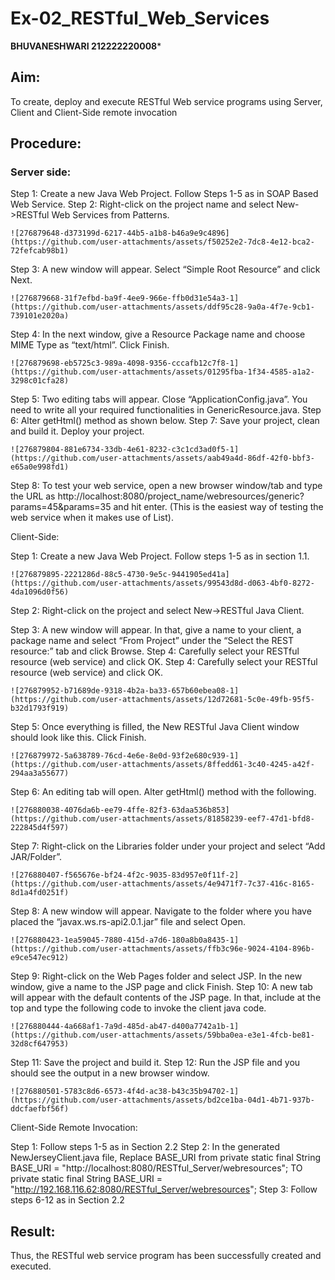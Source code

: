 # Ex-02_RESTful_Web_Services

**BHUVANESHWARI 212222220008***
## Aim:

To create, deploy and execute RESTful Web service programs using Server, Client and Client-Side remote invocation
## Procedure:

### Server side:
Step 1: Create a new Java Web Project. Follow Steps 1-5 as in SOAP Based Web Service.
Step 2: Right-click on the project name and select New->RESTful Web Services from Patterns.
```
![276879648-d373199d-6217-44b5-a1b8-b46a9e9c4896](https://github.com/user-attachments/assets/f50252e2-7dc8-4e12-bca2-72fefcab98b1)
```




Step 3: A new window will appear. Select “Simple Root Resource” and click Next.
```
![276879668-31f7efbd-ba9f-4ee9-966e-ffb0d31e54a3-1](https://github.com/user-attachments/assets/ddf95c28-9a0a-4f7e-9cb1-739101e2020a)

```
 
 


Step 4: In the next window, give a Resource Package name and choose MIME Type as “text/html”. Click Finish.
```
![276879698-eb5725c3-989a-4098-9356-cccafb12c7f8-1](https://github.com/user-attachments/assets/01295fba-1f34-4585-a1a2-3298c01cfa28)

```


Step 5: Two editing tabs will appear. Close “ApplicationConfig.java”. You need to write all your required functionalities in GenericResource.java.
Step 6: Alter getHtml() method as shown below.
Step 7: Save your project, clean and build it. Deploy your project.
```
![276879804-881e6734-33db-4e61-8232-c3c1cd3ad0f5-1](https://github.com/user-attachments/assets/aab49a4d-86df-42f0-bbf3-e65a0e998fd1)

```
 

 


Step 8: To test your web service, open a new browser window/tab and type the URL as http://localhost:8080/project_name/webresources/generic?params=45&params=35 and hit enter. (This is the easiest way of testing the web service when it makes use of List).



Client-Side:


Step 1: Create a new Java Web Project. Follow steps 1-5 as in section 1.1.
```
![276879895-2221286d-88c5-4730-9e5c-9441905ed41a](https://github.com/user-attachments/assets/99543d8d-d063-4bf0-8272-4da1096d0f56)

```



Step 2: Right-click on the project and select New->RESTful Java Client.




Step 3: A new window will appear. In that, give a name to your client, a package name and select “From Project” under the “Select the REST resource:” tab and click Browse. Step 4: Carefully select your RESTful resource (web service) and click OK.
Step 4: Carefully select your RESTful resource (web service) and click OK.
```
![276879952-b71689de-9318-4b2a-ba33-657b60ebea08-1](https://github.com/user-attachments/assets/12d72681-5c0e-49fb-95f5-b32d1793f919)

```

 


Step 5: Once everything is filled, the New RESTful Java Client window should look like this. Click Finish.
```
![276879972-5a638789-76cd-4e6e-8e0d-93f2e680c939-1](https://github.com/user-attachments/assets/8ffedd61-3c40-4245-a42f-294aa3a55677)

```




Step 6: An editing tab will open. Alter getHtml() method with the following.

```
![276880038-4076da6b-ee79-4ffe-82f3-63daa536b853](https://github.com/user-attachments/assets/81858239-eef7-47d1-bfd8-222845d4f597)
```
 
 


Step 7: Right-click on the Libraries folder under your project and select “Add JAR/Folder”.

```
![276880407-f565676e-bf24-4f2c-9035-83d957e0f11f-2](https://github.com/user-attachments/assets/4e9471f7-7c37-416c-8165-8d1a4fd0251f)
```


Step 8: A new window will appear. Navigate to the folder where you have placed the “javax.ws.rs-api2.0.1.jar” file and select Open.

```
![276880423-1ea59045-7880-415d-a7d6-180a8b0a8435-1](https://github.com/user-attachments/assets/ffb3c96e-9024-4104-896b-e9ce547ec912)
```




 
 


Step 9: Right-click on the Web Pages folder and select JSP. In the new window, give a name to the JSP page and click Finish.
Step 10: A new tab will appear with the default contents of the JSP page. In that, include at the top and type the following code to invoke the client java code.

```
![276880444-4a668af1-7a9d-485d-ab47-d400a7742a1b-1](https://github.com/user-attachments/assets/59bba0ea-e3e1-4fcb-be81-32d8cf647953)
```






Step 11: Save the project and build it.
Step 12: Run the JSP file and you should see the output in a new browser window.
```
![276880501-5783c8d6-6573-4f4d-ac38-b43c35b94702-1](https://github.com/user-attachments/assets/bd2ce1ba-04d1-4b71-937b-ddcfaefbf56f)
```


Client-Side Remote Invocation:


Step 1: Follow steps 1-5 as in Section 2.2
Step 2: In the generated NewJerseyClient.java file, Replace BASE_URI from private static final String BASE_URI = "http://localhost:8080/RESTful_Server/webresources"; TO private static final String BASE_URI = "http://192.168.116.62:8080/RESTful_Server/webresources";
Step 3: Follow steps 6-12 as in Section 2.2


## Result:
 Thus, the RESTful web service program has been successfully created and executed.
